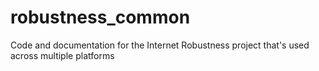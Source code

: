 robustness_common
=================

Code and documentation for the Internet Robustness project that's used across multiple platforms
